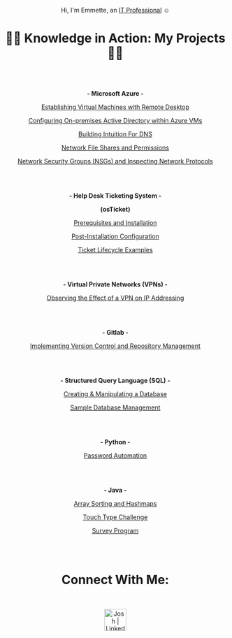 <p align="center">
  Hi, I'm Emmette, an <a href="https://linkedin.com/in/emmette-quiambao-517a03231">IT Professional</a> ☺
</p>

<h1 align="center">👨‍💻 Knowledge in Action: My Projects 👨‍💻</h1>



<br>
<br>


<p align="center">
  <b>- Microsoft Azure -</b>
</p>

<p align="center">
  <a href="https://github.com/Emq17/Creating-Virtual-Machine-Azure">Establishing Virtual Machines with Remote Desktop</a>
</p>

<p align="center">
  <a href="https://github.com/NetProtect1/Configuring-On-premises-Active-Directory-within-Azure-VMs">Configuring On-premises Active Directory within Azure VMs</a>
</p>

<p align="center">
  <a href="https://github.com/Emq17/Building-Intuition-For-DNS">Building Intuition For DNS</a>
</p>

<p align="center">
  <a href="https://github.com/Emq17/Network-File-Shares-And-Permissions">Network File Shares and Permissions</a>
</p>

<p align="center">
  <a href="https://github.com/NetProtect1/Network-Security-Groups-and-Inspecting-Network-Protocols">Network Security Groups (NSGs) and Inspecting Network Protocols</a>
</p>



<br>
<br>


<p align="center">
  <b>- Help Desk Ticketing System -</b>
</p>
<p align="center">
  <b>(osTicket)</b>
</p>

 <p align="center">
  <a href="https://github.com/Emq17/osTicket-Prerequisites-and-Installation/tree/main">Prerequisites and Installation</a>
</p>

<p align="center">
  <a href="https://github.com/NetProtect1/osTicket-Post-Installation-Configuration">Post-Installation Configuration</a>
</p>

<p align="center">
  <a href="https://github.com/NetProtect1/osTicket-Ticket-Lifecycle-Examples">Ticket Lifecycle Examples</a>
</p>

<br>
<br>

<p align="center">
  <b>- Virtual Private Networks (VPNs) -</b>
</p>

<p align="center">
  <a href="https://github.com/Emq17/Observing-IP-Addresses-Through-ProtonVPN">Observing the Effect of a VPN on IP Addressing</a>
</p>

<br>
<br>


<p align="center">
  <b>- Gitlab -</b>
</p>

<p align="center">
  <a href="https://github.com/Emq17/Version-Control-Using-Git-for-Gitlab">Implementing Version Control and Repository Management</a>
</p>


<br>
<br>

<p align="center">
  <b>- Structured Query Language (SQL) -</b>
</p>

<p align="center">
  <a href="https://github.com/Emq17/Creating-And-Manipulating-A-Database/tree/main">Creating & Manipulating a Database</a>
</p>


<p align="center">
  <a href="https://github.com/Emq17/Sample-Database-Management/tree/main">Sample Database Management</a>
</p>


<br>
<br>


<p align="center">
  <b>- Python -</b>
</p>

<p align="center">
<a href="https://github.com/Emq17/Password-Automation/tree/main">Password Automation</a>
</p>
 

<br>
<br>


<p align="center">
  <b>- Java -</b>
</p>


<p align="center">
  <a href="https://github.com/Emq17/Array-Sorting-and-Hashmaps">Array Sorting and Hashmaps</a></b>
</p>


<p align="center">
  <a href="https://github.com/Emq17/Touch-Typing/tree/main">Touch Type Challenge</a>
</p>
 

<p align="center">
  <a href="https://github.com/Emq17/Survey-Program">Survey Program</a>
</p>




<br>
<br>
 

<h1 align="center">Connect With Me:</h1>

<br>

<p align="center">
  <a href="https://linkedin.com/in/emmetteq">
    <img alt="Josh | LinkedIn" width="50px" src="https://upload.wikimedia.org/wikipedia/commons/8/81/LinkedIn_icon.svg" />
  </a>
</p>



<!-- [<img align="left" alt="Josh | Instagram" width="22px" src="https://cdn.jsdelivr.net/npm/simple-icons@v3/icons/instagram.svg" />][instagram]

[instagram]: https://www.instagram.com/Josh -->


